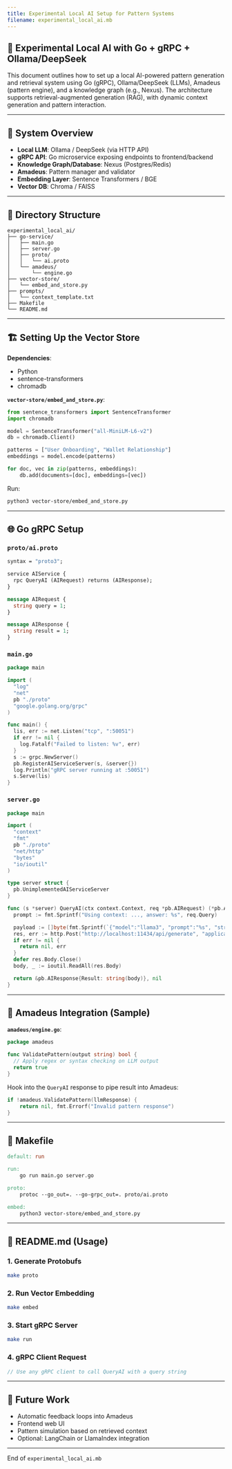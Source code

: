 ```yaml
---
title: Experimental Local AI Setup for Pattern Systems
filename: experimental_local_ai.mb
---
```


## 🧪 Experimental Local AI with Go + gRPC + Ollama/DeepSeek

This document outlines how to set up a local AI-powered pattern generation and retrieval system
using Go (gRPC), Ollama/DeepSeek (LLMs), Amadeus (pattern engine), and a knowledge graph (e.g.,
Nexus). The architecture supports retrieval-augmented generation (RAG), with dynamic context
generation and pattern interaction.

---

## 🔧 System Overview

- **Local LLM**: Ollama / DeepSeek (via HTTP API)
- **gRPC API**: Go microservice exposing endpoints to frontend/backend
- **Knowledge Graph/Database**: Nexus (Postgres/Redis)
- **Amadeus**: Pattern manager and validator
- **Embedding Layer**: Sentence Transformers / BGE
- **Vector DB**: Chroma / FAISS

---

## 📂 Directory Structure

```
experimental_local_ai/
├── go-service/
│   ├── main.go
│   ├── server.go
│   ├── proto/
│   │   └── ai.proto
│   └── amadeus/
│       └── engine.go
├── vector-store/
│   └── embed_and_store.py
├── prompts/
│   └── context_template.txt
├── Makefile
└── README.md
```

---

## 🏗️ Setting Up the Vector Store

**Dependencies**:

- Python
- sentence-transformers
- chromadb

**`vector-store/embed_and_store.py`**:

```python
from sentence_transformers import SentenceTransformer
import chromadb

model = SentenceTransformer("all-MiniLM-L6-v2")
db = chromadb.Client()

patterns = ["User Onboarding", "Wallet Relationship"]
embeddings = model.encode(patterns)

for doc, vec in zip(patterns, embeddings):
    db.add(documents=[doc], embeddings=[vec])
```

Run:

```bash
python3 vector-store/embed_and_store.py
```

---

## 🌐 Go gRPC Setup

### `proto/ai.proto`

```protobuf
syntax = "proto3";

service AIService {
  rpc QueryAI (AIRequest) returns (AIResponse);
}

message AIRequest {
  string query = 1;
}

message AIResponse {
  string result = 1;
}
```

### `main.go`

```go
package main

import (
  "log"
  "net"
  pb "./proto"
  "google.golang.org/grpc"
)

func main() {
  lis, err := net.Listen("tcp", ":50051")
  if err != nil {
    log.Fatalf("Failed to listen: %v", err)
  }
  s := grpc.NewServer()
  pb.RegisterAIServiceServer(s, &server{})
  log.Println("gRPC server running at :50051")
  s.Serve(lis)
}
```

### `server.go`

```go
package main

import (
  "context"
  "fmt"
  pb "./proto"
  "net/http"
  "bytes"
  "io/ioutil"
)

type server struct {
  pb.UnimplementedAIServiceServer
}

func (s *server) QueryAI(ctx context.Context, req *pb.AIRequest) (*pb.AIResponse, error) {
  prompt := fmt.Sprintf("Using context: ..., answer: %s", req.Query)

  payload := []byte(fmt.Sprintf(`{"model":"llama3", "prompt":"%s", "stream":false}`, prompt))
  res, err := http.Post("http://localhost:11434/api/generate", "application/json", bytes.NewBuffer(payload))
  if err != nil {
    return nil, err
  }
  defer res.Body.Close()
  body, _ := ioutil.ReadAll(res.Body)

  return &pb.AIResponse{Result: string(body)}, nil
}
```

---

## 🧪 Amadeus Integration (Sample)

**`amadeus/engine.go`**:

```go
package amadeus

func ValidatePattern(output string) bool {
  // Apply regex or syntax checking on LLM output
  return true
}
```

Hook into the `QueryAI` response to pipe result into Amadeus:

```go
if !amadeus.ValidatePattern(llmResponse) {
    return nil, fmt.Errorf("Invalid pattern response")
}
```

---

## 🧰 Makefile

```makefile
default: run

run:
	go run main.go server.go

proto:
	protoc --go_out=. --go-grpc_out=. proto/ai.proto

embed:
	python3 vector-store/embed_and_store.py
```

---

## 📄 README.md (Usage)

### 1. Generate Protobufs

```bash
make proto
```

### 2. Run Vector Embedding

```bash
make embed
```

### 3. Start gRPC Server

```bash
make run
```

### 4. gRPC Client Request

```go
// Use any gRPC client to call QueryAI with a query string
```

---

## 🚀 Future Work

- Automatic feedback loops into Amadeus
- Frontend web UI
- Pattern simulation based on retrieved context
- Optional: LangChain or LlamaIndex integration

---

End of `experimental_local_ai.mb`
